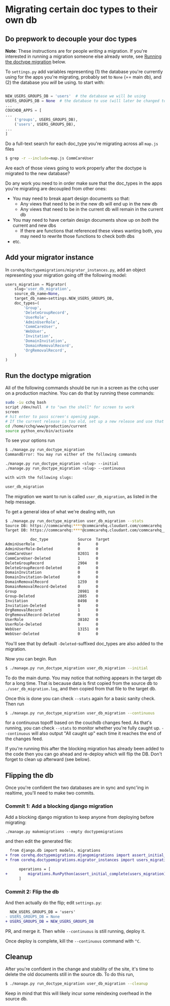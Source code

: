 # Migrating certain doc types to their own db

## Do prepwork to decouple your doc types

**Note**: These instructions are for people *writing* a migration.
If you're interested in running a migration someone else already wrote,
see [Running the doctype migration](#run-the-doctype-migration) below.

To `settings.py` add variables representing
(1) the database you're currently using for the apps you're migrating, probably set to `None` (== main db),
and (2) the database you _will_ be using.
to start with:

```python

NEW_USERS_GROUPS_DB = 'users'  # the database we will be using
USERS_GROUPS_DB = None  # the database to use (will later be changed to NEW_USERS_GROUPS_DB)
...
COUCHDB_APPS = [
...
    ('groups', USERS_GROUPS_DB),
    ('users', USERS_GROUPS_DB),
...
]
```

Do a full-text search for each doc_type you're migrating across all `map.js` files
```bash
$ grep -r --include=map.js CommCareUser
```
Are each of those views going to work properly after the doctype is migrated to the new database?

Do any work you need to in order make sure that the doc_types in the apps you're migrating are decoupled
from other ones:
- You may need to break apart design documents so that:
  - Any views that need to be in the new db will end up in the new db
  - Any views that need to be in the current db will remain in the current db
- You may need to have certain design documents show up on *both* the current and new dbs
  - If there are functions that referenced these views wanting both,
    you may need to rewrite those functions to check both dbs
- etc.


## Add your migrator instance

In `corehq/doctypemigrations/migrator_instances.py`, add an object representing your migration
going off the following model:

```python
users_migration = Migrator(
    slug='user_db_migration',
    source_db_name=None,
    target_db_name=settings.NEW_USERS_GROUPS_DB,
    doc_types=(
        'Group',
        'DeleteGroupRecord',
        'UserRole',
        'AdminUserRole',
        'CommCareUser',
        'WebUser',
        'Invitation',
        'DomainInvitation',
        'DomainRemovalRecord',
        'OrgRemovalRecord',
    )
)
```

## Run the doctype migration

All of the following commands should be run in a screen as the cchq user on a production machine. You can do that by running these commands:

```bash
sudo -iu cchq bash
script /dev/null  # to "own the shell" for screen to work
screen
# hit enter to pass screen's opening page.
# If the current release is too old, set up a new release and use that instead
cd /home/cchq/www/production/current
source python_env/bin/activate
```

To see your options run

```bash
$ ./manage.py run_doctype_migration
CommandError: You may run either of the following commands

./manage.py run_doctype_migration <slug> --initial
./manage.py run_doctype_migration <slug> --continuous

with with the following slugs:

user_db_migration

```

The migration we want to run is called `user_db_migration`, as listed in the help message.

To get a general idea of what we're dealing with, run

```bash
$ ./manage.py run_doctype_migration user_db_migration --stats
Source DB: https://commcarehq:****@commcarehq.cloudant.com/commcarehq
Target DB: https://commcarehq:****@commcarehq.cloudant.com/commcarehq__users

           doc_type             Source  Target
AdminUserRole                   0       0
AdminUserRole-Deleted           0       0
CommCareUser                    82031   0
CommCareUser-Deleted            1       0
DeleteGroupRecord               2904    0
DeleteGroupRecord-Deleted       0       0
DomainInvitation                0       0
DomainInvitation-Deleted        0       0
DomainRemovalRecord             1259    0
DomainRemovalRecord-Deleted     0       0
Group                           20981   0
Group-Deleted                   2885    0
Invitation                      8498    0
Invitation-Deleted              0       0
OrgRemovalRecord                1       0
OrgRemovalRecord-Deleted        0       0
UserRole                        38102   0
UserRole-Deleted                0       0
WebUser                         13151   0
WebUser-Deleted                 0       0
```

You'll see that by default `-Deleted`-suffixed doc_types are also added to the migration.

Now you can begin. Run

```bash
$ ./manage.py run_doctype_migration user_db_migration --initial
```

To do the main dump. You may notice that nothing appears in the target db for a long time.
That is because data is first copied from the source db to `./user_db_migration.log`, and then copied from that file
to the target db.

Once this is done you can check `--stats` again for a basic sanity check. Then run

```bash
$ ./manage.py run_doctype_migration user_db_migration --continuous
```

for a continuous topoff based on the couchdb changes feed.
As that's running, you can check `--stats` to monitor whether you're fully caught up.
`--continuous` will also output "All caught up" each time it reaches the end of the changes feed.

If you're running this after the blocking migration has already been added to the code then you can go ahead and re-deploy which will flip the DB. Don't forget to clean up afterward (see below).


## Flipping the db

Once you're confident the two databases are in sync and sync'ing in realtime, you'll need to make two commits.

### Commit 1: Add a blocking django migration
Add a blocking django migration to keep anyone from deploying before migrating:

```
./manage.py makemigrations --empty doctypemigrations
```

and then edit the generated file:

```diff
  from django.db import models, migrations
+ from corehq.doctypemigrations.djangomigrations import assert_initial_complete
+ from corehq.doctypemigrations.migrator_instances import users_migration

      operations = [
+         migrations.RunPython(assert_initial_complete(users_migration))
      ]
```

### Commit 2: Flip the db
And then actually do the flip; edit `settings.py`:

```diff
  NEW_USERS_GROUPS_DB = 'users'
- USERS_GROUPS_DB = None
+ USERS_GROUPS_DB = NEW_USERS_GROUPS_DB
```

PR, and merge it. Then while `--continuous` is still running, deploy it.

Once deploy is complete, kill the `--continuous` command with `^C`.

## Cleanup

After you're confident in the change and stability of the site,
it's time to delete the old documents still in the source db. To do this run,

```bash
$ ./manage.py run_doctype_migration user_db_migration --cleanup
```

Keep in mind that this will likely incur some reindexing overhead in the source db.
